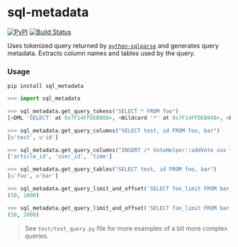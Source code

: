 # sql-metadata

[![PyPI](https://img.shields.io/pypi/v/sql_metadata.svg)](https://pypi.python.org/pypi/sql_metadata)
[![Build Status](https://travis-ci.org/macbre/sql-metadata.svg?branch=master)](https://travis-ci.org/macbre/sql-metadata)

Uses tokenized query returned by [`python-sqlparse`](https://github.com/andialbrecht/sqlparse) and generates query metadata. Extracts column names and tables used by the query.

### Usage

```
pip install sql_metadata
```

```python
>>> import sql_metadata

>>> sql_metadata.get_query_tokens("SELECT * FROM foo")
[<DML 'SELECT' at 0x7F14FFDEB808>, <Wildcard '*' at 0x7F14FFDEB940>, <Keyword 'FROM' at 0x7F14FFDEBBB0>, <Name 'foo' at 0x7F14FFDEB9A8>]

>>> sql_metadata.get_query_columns("SELECT test, id FROM foo, bar")
[u'test', u'id']

>>> sql_metadata.get_query_columns("INSERT /* VoteHelper::addVote xxx */  INTO `page_vote` (article_id,user_id,`time`) VALUES ('442001','27574631','20180228130846')")
['article_id', 'user_id', 'time']

>>> sql_metadata.get_query_tables("SELECT test, id FROM foo, bar")
[u'foo', u'bar']

>>> sql_metadata.get_query_limit_and_offset('SELECT foo_limit FROM bar_offset LIMIT 50 OFFSET 1000')
(50, 1000)

>>> sql_metadata.get_query_limit_and_offset('SELECT foo_limit FROM bar_offset limit 2000,50')
(50, 2000)
```

> See `test/test_query.py` file for more examples of a bit more complex queries.

